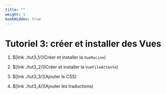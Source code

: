 ```yaml
---
title: ""
weight: 1
bookHidden: true
---
```



# Tutoriel 3: créer et installer des Vues

1. $[link ./tut3_1/](Créer et installer la `VueRacine`)

1. $[link ./tut3_2/](Créer et installer la `VueFileAttente`)

1. $[link ./tut3_3/](Ajouter le CSS)

1. $[link ./tut3_4/](Ajouter les traductions)

